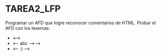 # TAREA2_LFP
Programar un AFD que logre reconocer comentarios de HTML. Probar el AFD con los lexemas:  
* <-->  
* <-- abc -->-->  
* <-- :) -->
